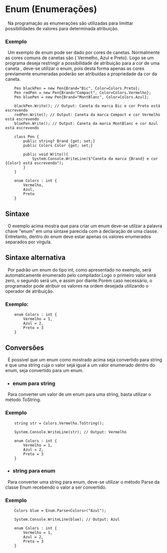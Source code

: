 # Enum (Enumerações)

&nbsp; Na programação as enumerações são utilizadas para limittar possibilidades de valores para determinada atribuição.

### Exemplo

&nbsp; Um exemplo de enum pode ser dado por cores de canetas. Normalmente as cores comuns de canetas são { Vermelho, Azul e Preto}. Logo se um programa deseja restringir a possibilidade de atribuição para a cor de uma caneta , deve-se utilizar o enum, pois desta forma apenas as cores previamente enumeradas poderão ser atribuídas a propriedade da cor da caneta.

```
    Pen blackPen = new Pen{Brand="Bic", Color=Colors.Preto};
    Pen redPen = new Pen{Brand="Compact", Color=Colors.Vermelho};
    Pen bluePen = new Pen{Brand="MontBlanc", Color=Colors.Azul};

    blackPen.Write(); // Output: Caneta da marca Bic e cor Preto está escrevendo
    redPen.Write(); // Output: Caneta da marca Compact e cor Vermelho está escrevendo
    bluePen.Write(); // Output: Caneta da marca MontBlanc e cor Azul está escrevendo

    class Pen {
        public string? Brand {get; set;}
        public Colors Color {get; set;}

        public void Write(){
            System.Console.WriteLine($"Caneta da marca {Brand} e cor {Color} está escrevendo");
        }
    }

    enum Colors : int {
        Vermelho,
        Azul,
        Preto
    }
```

## Sintaxe

&nbsp; O exemplo acima mostra que para criar um enum deve-se utilzar a palavra chave "enum" em uma sintaxe parecida com a declaração de uma classe. Entretanto, dentro do enum deve estar apenas os valores enumerados separados por vírgula.

## Sintaxe alternativa

&nbsp; Por padrão um enum do tipo int, como apresentado no exemplo, será automaticamente enumerado pelo compilador.Logo o primeiro valor será zero, o segundo será um, e assim por diante.Porém caso necessário, o programador pode atribuir os valores na ordem desejada utilizando o operador de atribuição.

### Exemplo:

```
    enum Colors : int {
        Vermelho = 1,
        Azul = 2,
        Preto = 3
    }
```

## Conversões

&nbsp; É possível que um enum como mostrado acima seja convertido para string e que uma string cuja o valor sejá igual a um valor enumerado dentro do enum, seja convertido para um enum.

* ### enum para string

&nbsp; Para converter um valor de um enum para uma string, basta utilizar o método ToString.

### Exemplo

```
    string str = Colors.Vermelho.ToString();

    System.Console.WriteLine(str); // Output: Vermelho

    enum Colors : int {
        Vermelho = 1,
        Azul = 2,
        Preto = 3
    }
```

* ### string para enum

&nbsp; Para converter uma string para enum, deve-se utilizar o método Parse da classe Enum recebendo o valor a ser convertido.

### Exemplo

```
    Colors blue = Enum.Parse<Colors>("Azul");

    System.Console.WriteLine(blue); // Output: Azul

    enum Colors : int {
        Vermelho = 1,
        Azul = 2,
        Preto = 3
    }

```